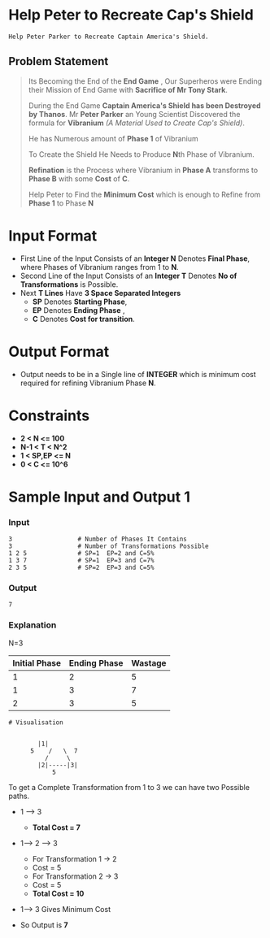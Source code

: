 # Help Peter to Recreate Cap's Shield
    Help Peter Parker to Recreate Captain America's Shield.

## Problem Statement
> Its Becoming the End of the **End Game** , Our Superheros were Ending their Mission of End Game with **Sacrifice of Mr Tony Stark**. 
>
> During the End Game **Captain America's Shield has been Destroyed by Thanos**. Mr **Peter Parker** an Young Scientist Discovered the formula for **Vibranium** *(A Material Used to Create Cap's Shield)*. 
>
> He has Numerous amount of **Phase 1** of Vibranium
>
> To Create the Shield He Needs to Produce **N**th Phase of Vibranium. 
>
> **Refination** is the Process where Vibranium in **Phase A** transforms to **Phase B** with some **Cost** of **C**.
>
> Help Peter to Find the **Minimum Cost** which is enough to Refine from **Phase 1** to Phase **N**
>

# Input Format

* First Line of the Input Consists of an **Integer N** Denotes **Final Phase**, where Phases of Vibranium ranges from 1 to **N**.
* Second Line of the Input Consists of an **Integer T** Denotes **No of Transformations** is Possible.
* Next **T Lines** Have **3 Space Separated Integers**
  - **SP** Denotes **Starting Phase**,
  - **EP** Denotes **Ending Phase** ,
  - **C** Denotes **Cost for transition**.

# Output Format

* Output needs to be in a Single line of **INTEGER** which is minimum cost required for refining Vibranium Phase **N**.


# Constraints

- **2 < N <= 100**
- **N-1 < T < N^2**
- **1 < SP,EP <= N**
- **0 < C <= 10^6**


# Sample Input and Output 1
### Input

    3                  # Number of Phases It Contains
    3                  # Number of Transformations Possible
    1 2 5              # SP=1  EP=2 and C=5%
    1 3 7              # SP=1  EP=3 and C=7%
    2 3 5              # SP=2  EP=3 and C=5%

### Output

    7

### Explanation

N=3

Initial Phase | Ending Phase | Wastage
--- | --- | ---
 1 |	2 | 5
 1 |	3 | 7
 2 |	3 | 5
    # Visualisation
    
    
    		|1|
		  5    /   \  7
		      /     \
		    |2|-----|3|
		    	5
    



To get a Complete Transformation from 1 to 3 we can have two Possible paths.
* 1 --> 3  
    * **Total Cost = 7**

* 1--> 2 --> 3  
    * For Transformation 1 -> 2
    * Cost = 5
    * For Transformation 2 -> 3
    * Cost = 5
    * **Total Cost = 10**

* 1--> 3 Gives Minimum Cost
* So Output is **7**


